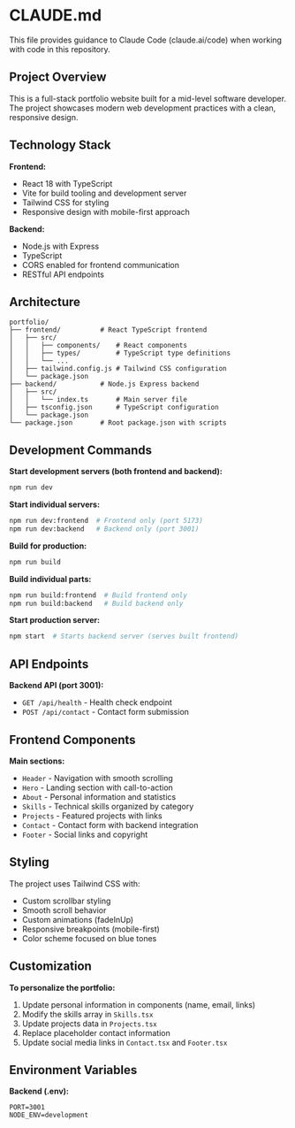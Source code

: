 # CLAUDE.md

This file provides guidance to Claude Code (claude.ai/code) when working with code in this repository.

## Project Overview

This is a full-stack portfolio website built for a mid-level software developer. The project showcases modern web development practices with a clean, responsive design.

## Technology Stack

**Frontend:**
- React 18 with TypeScript
- Vite for build tooling and development server
- Tailwind CSS for styling
- Responsive design with mobile-first approach

**Backend:**
- Node.js with Express
- TypeScript
- CORS enabled for frontend communication
- RESTful API endpoints

## Architecture

```
portfolio/
├── frontend/          # React TypeScript frontend
│   ├── src/
│   │   ├── components/    # React components
│   │   ├── types/         # TypeScript type definitions
│   │   └── ...
│   ├── tailwind.config.js # Tailwind CSS configuration
│   └── package.json
├── backend/           # Node.js Express backend
│   ├── src/
│   │   └── index.ts       # Main server file
│   ├── tsconfig.json      # TypeScript configuration
│   └── package.json
└── package.json       # Root package.json with scripts
```

## Development Commands

**Start development servers (both frontend and backend):**
```bash
npm run dev
```

**Start individual servers:**
```bash
npm run dev:frontend  # Frontend only (port 5173)
npm run dev:backend   # Backend only (port 3001)
```

**Build for production:**
```bash
npm run build
```

**Build individual parts:**
```bash
npm run build:frontend  # Build frontend only
npm run build:backend   # Build backend only
```

**Start production server:**
```bash
npm start  # Starts backend server (serves built frontend)
```

## API Endpoints

**Backend API (port 3001):**
- `GET /api/health` - Health check endpoint
- `POST /api/contact` - Contact form submission

## Frontend Components

**Main sections:**
- `Header` - Navigation with smooth scrolling
- `Hero` - Landing section with call-to-action
- `About` - Personal information and statistics
- `Skills` - Technical skills organized by category
- `Projects` - Featured projects with links
- `Contact` - Contact form with backend integration
- `Footer` - Social links and copyright

## Styling

The project uses Tailwind CSS with:
- Custom scrollbar styling
- Smooth scroll behavior
- Custom animations (fadeInUp)
- Responsive breakpoints (mobile-first)
- Color scheme focused on blue tones

## Customization

**To personalize the portfolio:**
1. Update personal information in components (name, email, links)
2. Modify the skills array in `Skills.tsx`
3. Update projects data in `Projects.tsx`
4. Replace placeholder contact information
5. Update social media links in `Contact.tsx` and `Footer.tsx`

## Environment Variables

**Backend (.env):**
```
PORT=3001
NODE_ENV=development
```